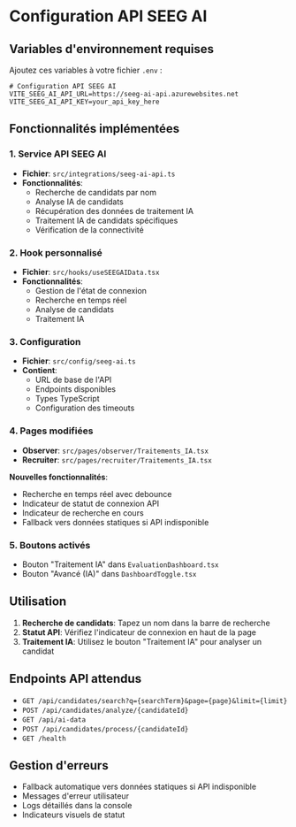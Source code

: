 # Configuration API SEEG AI

## Variables d'environnement requises

Ajoutez ces variables à votre fichier `.env` :

```env
# Configuration API SEEG AI
VITE_SEEG_AI_API_URL=https://seeg-ai-api.azurewebsites.net
VITE_SEEG_AI_API_KEY=your_api_key_here
```

## Fonctionnalités implémentées

### 1. Service API SEEG AI
- **Fichier**: `src/integrations/seeg-ai-api.ts`
- **Fonctionnalités**:
  - Recherche de candidats par nom
  - Analyse IA de candidats
  - Récupération des données de traitement IA
  - Traitement IA de candidats spécifiques
  - Vérification de la connectivité

### 2. Hook personnalisé
- **Fichier**: `src/hooks/useSEEGAIData.tsx`
- **Fonctionnalités**:
  - Gestion de l'état de connexion
  - Recherche en temps réel
  - Analyse de candidats
  - Traitement IA

### 3. Configuration
- **Fichier**: `src/config/seeg-ai.ts`
- **Contient**:
  - URL de base de l'API
  - Endpoints disponibles
  - Types TypeScript
  - Configuration des timeouts

### 4. Pages modifiées
- **Observer**: `src/pages/observer/Traitements_IA.tsx`
- **Recruiter**: `src/pages/recruiter/Traitements_IA.tsx`

**Nouvelles fonctionnalités**:
- Recherche en temps réel avec debounce
- Indicateur de statut de connexion API
- Indicateur de recherche en cours
- Fallback vers données statiques si API indisponible

### 5. Boutons activés
- Bouton "Traitement IA" dans `EvaluationDashboard.tsx`
- Bouton "Avancé (IA)" dans `DashboardToggle.tsx`

## Utilisation

1. **Recherche de candidats**: Tapez un nom dans la barre de recherche
2. **Statut API**: Vérifiez l'indicateur de connexion en haut de la page
3. **Traitement IA**: Utilisez le bouton "Traitement IA" pour analyser un candidat

## Endpoints API attendus

- `GET /api/candidates/search?q={searchTerm}&page={page}&limit={limit}`
- `POST /api/candidates/analyze/{candidateId}`
- `GET /api/ai-data`
- `POST /api/candidates/process/{candidateId}`
- `GET /health`

## Gestion d'erreurs

- Fallback automatique vers données statiques si API indisponible
- Messages d'erreur utilisateur
- Logs détaillés dans la console
- Indicateurs visuels de statut
